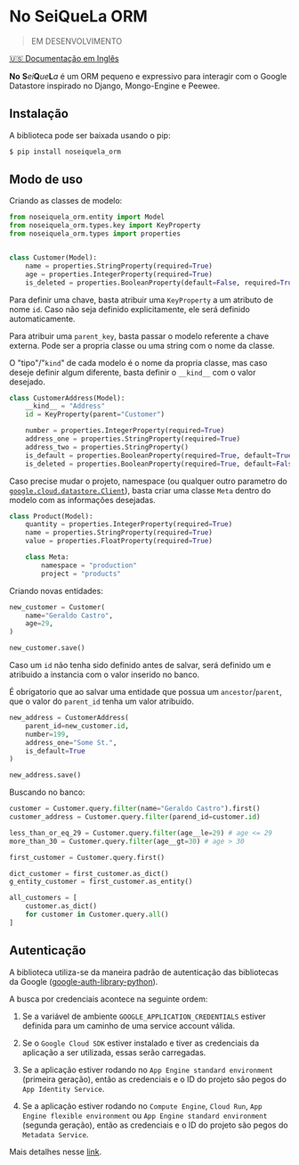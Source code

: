 # No SeiQueLa ORM

> EM DESENVOLVIMENTO

[🇺🇸 Documentação em Inglês](/README.md)

**No** **S***ei***Q***ue***L***a* é um ORM pequeno e expressivo para interagir com o Google Datastore inspirado no Django, Mongo-Engine e Peewee.

## Instalação

A biblioteca pode ser baixada usando o pip:

```bash
$ pip install noseiquela_orm
```

## Modo de uso

Criando as classes de modelo:

```python
from noseiquela_orm.entity import Model
from noseiquela_orm.types.key import KeyProperty
from noseiquela_orm.types import properties


class Customer(Model):
    name = properties.StringProperty(required=True)
    age = properties.IntegerProperty(required=True)
    is_deleted = properties.BooleanProperty(default=False, required=True)

```

Para definir uma chave, basta atribuir uma `KeyProperty` a um atributo de nome `id`. Caso não seja definido explicitamente, ele será definido automaticamente.

Para atribuir uma `parent_key`, basta passar o modelo referente a chave externa. Pode ser a propria classe ou uma string com o nome da classe.

O "tipo"/"`kind`" de cada modelo é o nome da propria classe, mas caso deseje definir algum diferente, basta definir o `__kind__` com o valor desejado.

```python
class CustomerAddress(Model):
    __kind__ = "Address"
    id = KeyProperty(parent="Customer")

    number = properties.IntegerProperty(required=True)
    address_one = properties.StringProperty(required=True)
    address_two = properties.StringProperty()
    is_default = properties.BooleanProperty(required=True, default=True)
    is_deleted = properties.BooleanProperty(required=True, default=False)
```

Caso precise mudar o projeto, namespace (ou qualquer outro parametro do [`google.cloud.datastore.Client`](https://googleapis.dev/python/datastore/latest/client.html)), basta criar uma classe `Meta` dentro do modelo com as informações desejadas.

```python
class Product(Model):
    quantity = properties.IntegerProperty(required=True)
    name = properties.StringProperty(required=True)
    value = properties.FloatProperty(required=True)

    class Meta:
        namespace = "production"
        project = "products"
```

Criando novas entidades:

```python
new_customer = Customer(
    name="Geraldo Castro",
    age=29,
)

new_customer.save()
```

Caso um `id` não tenha sido definido antes de salvar, será definido um e atribuido a instancia com o valor inserido no banco.

É obrigatorio que ao salvar uma entidade que possua um `ancestor`/`parent`, que o valor do `parent_id` tenha um valor atribuido.

```python
new_address = CustomerAddress(
    parent_id=new_customer.id,
    number=199,
    address_one="Some St.",
    is_default=True
)

new_address.save()
```

Buscando no banco:

```python
customer = Customer.query.filter(name="Geraldo Castro").first()
customer_address = Customer.query.filter(parend_id=customer.id)

less_than_or_eq_29 = Customer.query.filter(age__le=29) # age <= 29
more_than_30 = Customer.query.filter(age__gt=30) # age > 30

first_customer = Customer.query.first()

dict_customer = first_customer.as_dict()
g_entity_customer = first_customer.as_entity()

all_customers = [
    customer.as_dict()
    for customer in Customer.query.all()
]
```

## Autenticação

A biblioteca utiliza-se da maneira padrão de autenticação das bibliotecas da Google ([google-auth-library-python](https://github.com/googleapis/google-auth-library-python)).

A busca por credenciais acontece na seguinte ordem:

1. Se a variável de ambiente `GOOGLE_APPLICATION_CREDENTIALS` estiver definida para um caminho de uma service account válida.

2. Se o `Google Cloud SDK` estiver instalado e tiver as credenciais da aplicação a ser utilizada, essas serão carregadas.

3. Se a aplicação estiver rodando no `App Engine standard environment` (primeira geração), então as credenciais e o ID do projeto são pegos do `App Identity Service`.

4. Se a aplicação estiver rodando no `Compute Engine`, `Cloud Run`, `App Engine flexible environment` ou `App Engine standard environment` (segunda geração), então as credenciais e o ID do projeto são pegos do `Metadata Service`.

Mais detalhes nesse [link](https://github.com/googleapis/google-auth-library-python/blob/main/google/auth/_default.py#L356).


